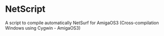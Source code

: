 # NetScript
A script to compile automatically NetSurf for AmigaOS3 (Cross-compilation Windows using Cygwin - AmigaOS3)
